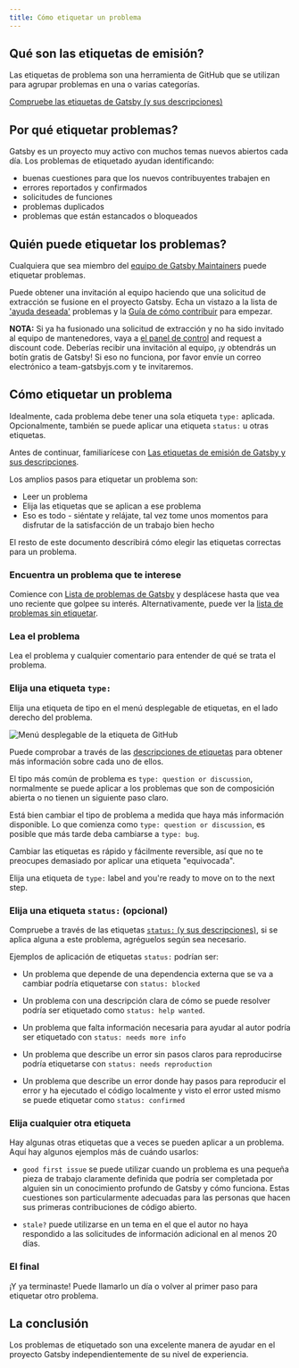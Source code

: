 ```yaml
---
title: Cómo etiquetar un problema
---
```


## Qué son las etiquetas de emisión?

Las etiquetas de problema son una herramienta de GitHub que se utilizan para agrupar problemas en una o varias categorías.

[Compruebe las etiquetas de Gatsby (y sus descripciones)](https://github.com/gatsbyjs/gatsby/issues/labels)

## Por qué etiquetar problemas?

Gatsby es un proyecto muy activo con muchos temas nuevos abiertos cada día. Los problemas de etiquetado ayudan identificando:

- buenas cuestiones para que los nuevos contribuyentes trabajen en
- errores reportados y confirmados
- solicitudes de funciones
- problemas duplicados
- problemas que están estancados o bloqueados

## Quién puede etiquetar los problemas?

Cualquiera que sea miembro del [equipo de Gatsby Maintainers](https://github.com/orgs/gatsbyjs/teams/maintainers) puede etiquetar problemas.

Puede obtener una invitación al equipo haciendo que una solicitud de extracción se fusione en el proyecto Gatsby. Echa un vistazo a la lista de ['ayuda deseada'](https://github.com/gatsbyjs/gatsby/labels/%F0%9F%93%8D%20status%3A%20help%20wanted) problemas y la [Guía de cómo contribuir](/contributing/how-to-contribute/) para empezar.

**NOTA:** Si ya ha fusionado una solicitud de extracción y no ha sido invitado al equipo de mantenedores, vaya a [el panel de control](https://store.gatsbyjs.org/) and request a discount code. Deberías recibir una invitación al equipo, ¡y obtendrás un botín gratis de Gatsby! Si eso no funciona, por favor envíe un correo electrónico a team-gatsbyjs.com y te invitaremos.

## Cómo etiquetar un problema

Idealmente, cada problema debe tener una sola etiqueta `type:` aplicada. Opcionalmente, también se puede aplicar una etiqueta `status:` u otras etiquetas.

Antes de continuar, familiarícese con [Las etiquetas de emisión de Gatsby y sus descripciones](https://github.com/gatsbyjs/gatsby/issues/labels).

Los amplios pasos para etiquetar un problema son:

- Leer un problema
- Elija las etiquetas que se aplican a ese problema
- Eso es todo - siéntate y relájate, tal vez tome unos momentos para disfrutar de la satisfacción de un trabajo bien hecho

El resto de este documento describirá cómo elegir las etiquetas correctas para un problema.

### Encuentra un problema que te interese

Comience con [Lista de problemas de Gatsby](https://github.com/gatsbyjs/gatsby/issues) y desplácese hasta que vea uno reciente que golpee su interés. Alternativamente, puede ver la [lista de problemas sin etiquetar](https://github.com/gatsbyjs/gatsby/issues?q=is%3Aopen+is%3Aissue+no%3Alabel).

### Lea el problema

Lea el problema y cualquier comentario para entender de qué se trata el problema.

### Elija una etiqueta `type:`

Elija una etiqueta de tipo en el menú desplegable de etiquetas, en el lado derecho del problema.

![Menú desplegable de la etiqueta de GitHub](./images/github-label-list.png)

Puede comprobar a través de las [descripciones de etiquetas](https://github.com/gatsbyjs/gatsby/issues/labels) para obtener más información sobre cada uno de ellos.

El tipo más común de problema es `type: question or discussion`, normalmente se puede aplicar a los problemas que son de composición abierta o no tienen un siguiente paso claro.

Está bien cambiar el tipo de problema a medida que haya más información disponible. Lo que comienza como `type: question or discussion`, es posible que más tarde deba cambiarse a `type: bug`.

Cambiar las etiquetas es rápido y fácilmente reversible, así que no te preocupes demasiado por aplicar una etiqueta "equivocada".

Elija una etiqueta de `type:` label and you're ready to move on to the next step.

### Elija una etiqueta `status:` (opcional)

Compruebe a través de las etiquetas [`status:` (y sus descripciones)](https://github.com/gatsbyjs/gatsby/issues/labels), si se aplica alguna a este problema, agréguelos según sea necesario.

Ejemplos de aplicación de etiquetas `status:` podrían ser:

- Un problema que depende de una dependencia externa que se va a cambiar podría etiquetarse con `status: blocked`

- Un problema con una descripción clara de cómo se puede resolver podría ser etiquetado como `status: help wanted`.

- Un problema que falta información necesaria para ayudar al autor podría ser etiquetado con `status: needs more info`

- Un problema que describe un error sin pasos claros para reproducirse podría etiquetarse con `status: needs reproduction`

- Un problema que describe un error donde hay pasos para reproducir el error y ha ejecutado el código localmente y visto el error usted mismo se puede etiquetar como `status: confirmed`

### Elija cualquier otra etiqueta

Hay algunas otras etiquetas que a veces se pueden aplicar a un problema. Aquí hay algunos ejemplos más de cuándo usarlos:

- `good first issue` se puede utilizar cuando un problema es una pequeña pieza de trabajo claramente definida que podría ser completada por alguien sin un conocimiento profundo de Gatsby y cómo funciona. Estas cuestiones son particularmente adecuadas para las personas que hacen sus primeras contribuciones de código abierto.

- `stale?` puede utilizarse en un tema en el que el autor no haya respondido a las solicitudes de información adicional en al menos 20 días.

### El final

¡Y ya terminaste! Puede llamarlo un día o volver al primer paso para etiquetar otro problema.

## La conclusión

Los problemas de etiquetado son una excelente manera de ayudar en el proyecto Gatsby independientemente de su nivel de experiencia.
